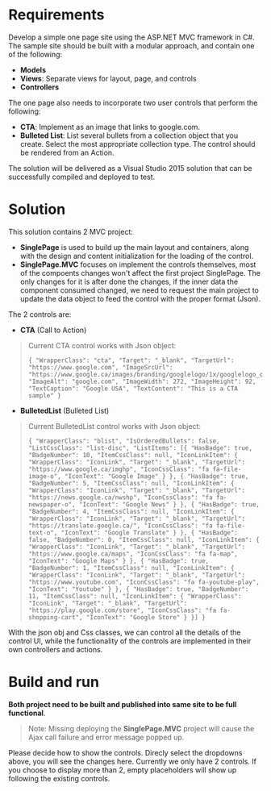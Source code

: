# Requirements

Develop a simple one page site using the ASP.NET MVC framework in C#.  The sample site should be built with a modular approach, and contain one of the following:
 
* **Models**
* **Views**:   Separate views for layout, page, and controls
* **Controllers**
 
The one page also needs to incorporate two user controls that perform the following:
* **CTA**:   Implement as an image that links to google.com.
* **Bulleted List**:   List several bullets from a collection object that you create.  Select the most appropriate collection type.  The control should be rendered from an Action.

The solution will be delivered as a Visual Studio 2015 solution that can be successfully compiled and deployed to test.

# Solution

This solution contains 2 MVC project: 

* **SinglePage** is used to build up the main layout and containers, along with the design and content initialization for the loading of the control. 
* **SinglePage.MVC** focuses on implement the controls themselves, most of the compoents changes won't affect the first project SinglePage. The only changes for it is after done the changes, if the inner data the component consumed changed, we need to request the main project to update the data object to feed the control with the proper format (Json).

The 2 controls are: 

* **CTA** (Call to Action)
> Current CTA control works with Json object: 
> ```
> { "WrapperClass": "cta", "Target": "_blank", "TargetUrl": "https://www.google.com", "ImageSrcUrl": "https://www.google.ca/images/branding/googlelogo/1x/googlelogo_color_272x92dp.png", "ImageAlt": "google.com", "ImageWidth": 272, "ImageHeight": 92, "TextCaption": "Google USA", "TextContent": "This is a CTA sample" }
> ```
* **BulletedList** (Bulleted List)
> Current BulletedList control works with Json object: 
> ```
> { "WrapperClass": "blist", "IsOrderedBullets": false, "ListCssClass": "list-disc", "ListItems": [{ "HasBadge": true, "BadgeNumber": 10, "ItemCssClass": null, "IconLinkItem": { "WrapperClass": "IconLink", "Target": "_blank", "TargetUrl": "https://www.google.ca/imghp", "IconCssClass": "fa fa-file-image-o", "IconText": "Google Image" } }, { "HasBadge": true, "BadgeNumber": 5, "ItemCssClass": null, "IconLinkItem": { "WrapperClass": "IconLink", "Target": "_blank", "TargetUrl": "https://news.google.ca/nwshp", "IconCssClass": "fa fa-newspaper-o", "IconText": "Google News" } }, { "HasBadge": true, "BadgeNumber": 4, "ItemCssClass": null, "IconLinkItem": { "WrapperClass": "IconLink", "Target": "_blank", "TargetUrl": "https://translate.google.ca/", "IconCssClass": "fa fa-file-text-o", "IconText": "Google Translate" } }, { "HasBadge": false, "BadgeNumber": 0, "ItemCssClass": null, "IconLinkItem": { "WrapperClass": "IconLink", "Target": "_blank", "TargetUrl": "https://www.google.ca/maps", "IconCssClass": "fa fa-map", "IconText": "Google Maps" } }, { "HasBadge": true, "BadgeNumber": 1, "ItemCssClass": null, "IconLinkItem": { "WrapperClass": "IconLink", "Target": "_blank", "TargetUrl": "https://www.youtube.com", "IconCssClass": "fa fa-youtube-play", "IconText": "Youtube" } }, { "HasBadge": true, "BadgeNumber": 11, "ItemCssClass": null, "IconLinkItem": { "WrapperClass": "IconLink", "Target": "_blank", "TargetUrl": "https://play.google.com/store", "IconCssClass": "fa fa-shopping-cart", "IconText": "Google Store" } }] }
> ```

With the json obj and Css classes, we can control all the details of the control UI, while the functionality of the controls are implemented in their own controllers and actions.

# Build and run

**Both project need to be built and published into same site to be full functional**. 
> Note: Missing deploying the **SinglePage.MVC** project will cause the Ajax call failure and error message popped up.

Please decide how to show the controls. Direcly select the dropdowns above, you will see the changes here. Currently we only have 2 controls. If you choose to display more than 2, empty placeholders will show up following the existing controls.
